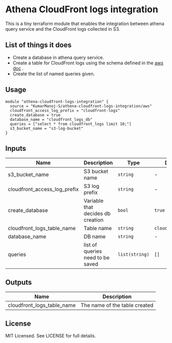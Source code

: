 # Athena CloudFront logs integration

This is a tiny terraform module that enables the integration between
athena query service and the CloudFront logs collected in S3.

## List of things it does

- Create a database in athena query service.
- Create a table for CloudFront logs using the schema defined in the [aws
    doc](https://docs.aws.amazon.com/athena/latest/ug/cloudfront-logs.html#create-cloudfront-table)
  .
- Create the list of named queries given.

## Usage

```hcl
module "athena-cloudfront-logs-integration" {
  source = "KumarManoj-S/athena-cloudfront-logs-integration/aws"
  cloudfront_access_log_prefix = "cloudfront-logs"
  create_database = true
  database_name = "cloudfront_logs_db"
  queries = ["select * from cloudfront_logs limit 10;"]
  s3_bucket_name = "s3-log-bucket"
}
```

## Inputs

| Name  | Description   | Type     | Default           | Required |
|-------|---------------|----------|-------------------|:--------:|
| s3_bucket_name  | S3 bucket name | `string` | - | Yes      |
| cloudfront_access_log_prefix  | S3 log prefix | `string` | - | Yes      |
| create_database  | Variable that decides db creation | `bool` | `true` | No      |
| cloudfront_logs_table_name  | Table name | `string` | `cloudfront_logs` | No      |
| database_name  | DB name | `string` | - | Yes    |
| queries  | list of queries need to be saved | `list(string)` | `[]` | No      |

## Outputs

| Name          | Description                     |
|---------------|---------------------------------|
| cloudfront_logs_table_name | The name of the table created |


## License

MIT Licensed. See LICENSE for full details. 